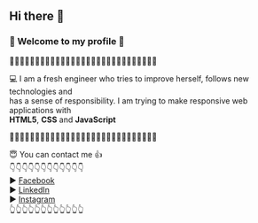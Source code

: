## Hi there 👋

### :purple_heart: Welcome to my profile  :purple_heart:
:star2::star2::star2::star2::star2::star2::star2::star2::star2::star2::star2::star2::star2::star2::star2::star2::star2::star2::star2::star2::star2::star2::star2::star2::star2::star2::star2::star2::star2:

:computer: I am a fresh engineer who tries to improve herself, follows new technologies and <br>
has a sense of responsibility. I am trying to make responsive web applications with <br>
**HTML5**, **CSS** and **JavaScript** <br>

:star2::star2::star2::star2::star2::star2::star2::star2::star2::star2::star2::star2::star2::star2::star2::star2::star2::star2::star2::star2::star2::star2::star2::star2::star2::star2::star2::star2::star2:

:innocent: You can contact me :thumbsup:
<br>
:point_down::point_down::point_down::point_down::point_down::point_down::point_down::point_down::point_down::point_down::point_down::point_down:
<br>
:arrow_forward: [Facebook](https://www.facebook.com/basak.acar.7140/) <br>
:arrow_forward: [LinkedIn](https://www.linkedin.com/in/başak-acar-b5a6b3199/) <br>
:arrow_forward: [Instagram](https://www.instagram.com/aegnor.4/)
<br>
:point_up_2::point_up_2::point_up_2::point_up_2::point_up_2::point_up_2::point_up_2::point_up_2::point_up_2::point_up_2::point_up_2::point_up_2:
